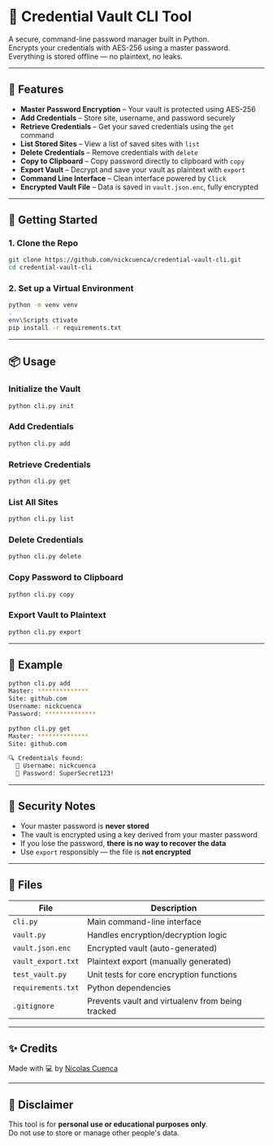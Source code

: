 
# 🔐 Credential Vault CLI Tool

A secure, command-line password manager built in Python.  
Encrypts your credentials with AES-256 using a master password.  
Everything is stored offline — no plaintext, no leaks.

---

## 💪 Features

- **Master Password Encryption** – Your vault is protected using AES-256
- **Add Credentials** – Store site, username, and password securely
- **Retrieve Credentials** – Get your saved credentials using the `get` command
- **List Stored Sites** – View a list of saved sites with `list`
- **Delete Credentials** – Remove credentials with `delete`
- **Copy to Clipboard** – Copy password directly to clipboard with `copy`
- **Export Vault** – Decrypt and save your vault as plaintext with `export`
- **Command Line Interface** – Clean interface powered by `Click`
- **Encrypted Vault File** – Data is saved in `vault.json.enc`, fully encrypted

---

## 🚀 Getting Started

### 1. Clone the Repo

```bash
git clone https://github.com/nickcuenca/credential-vault-cli.git
cd credential-vault-cli
```

### 2. Set up a Virtual Environment

```bash
python -m venv venv
.
env\Scripts ctivate
pip install -r requirements.txt
```

---

## 📦 Usage

### Initialize the Vault
```bash
python cli.py init
```

### Add Credentials
```bash
python cli.py add
```

### Retrieve Credentials
```bash
python cli.py get
```

### List All Sites
```bash
python cli.py list
```

### Delete Credentials
```bash
python cli.py delete
```

### Copy Password to Clipboard
```bash
python cli.py copy
```

### Export Vault to Plaintext
```bash
python cli.py export
```

---

## 🧠 Example

```bash
python cli.py add
Master: **************
Site: github.com
Username: nickcuenca
Password: **************
```

```bash
python cli.py get
Master: **************
Site: github.com

🔍 Credentials found:
  👤 Username: nickcuenca
  🔑 Password: SuperSecret123!
```

---

## 🔐 Security Notes

- Your master password is **never stored**
- The vault is encrypted using a key derived from your master password
- If you lose the password, **there is no way to recover the data**
- Use `export` responsibly — the file is **not encrypted**

---

## 📁 Files

| File              | Description                                     |
|-------------------|-------------------------------------------------|
| `cli.py`          | Main command-line interface                     |
| `vault.py`        | Handles encryption/decryption logic             |
| `vault.json.enc`  | Encrypted vault (auto-generated)                |
| `vault_export.txt`| Plaintext export (manually generated)           |
| `test_vault.py`   | Unit tests for core encryption functions        |
| `requirements.txt`| Python dependencies                             |
| `.gitignore`      | Prevents vault and virtualenv from being tracked|

---

## ✨ Credits

Made with 💻 by [Nicolas Cuenca](https://github.com/nickcuenca)

---

## 📌 Disclaimer

This tool is for **personal use or educational purposes only**.  
Do not use to store or manage other people's data.
